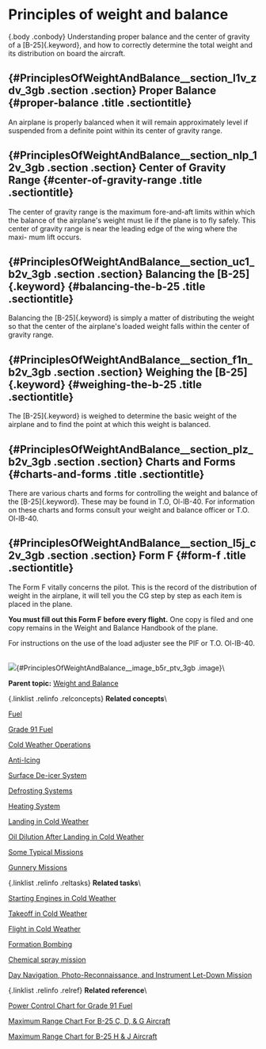 
Principles of weight and balance
================================

 {.body .conbody}
Understanding proper balance and the center of gravity of a
[B-25]{.keyword}, and how to correctly determine the total weight and
its distribution on board the aircraft.

 {#PrinciplesOfWeightAndBalance__section_l1v_zdv_3gb .section .section}
Proper Balance {#proper-balance .title .sectiontitle}
--------------

An airplane is properly balanced when it will remain approximately level
if suspended from a definite point within its center of gravity range.


 {#PrinciplesOfWeightAndBalance__section_nlp_12v_3gb .section .section}
Center of Gravity Range {#center-of-gravity-range .title .sectiontitle}
-----------------------

The center of gravity range is the maximum fore-and-aft limits within
which the balance of the airplane\'s weight must lie if the plane is to
fly safely. This center of gravity range is near the leading edge of the
wing where the maxi- mum lift occurs.


 {#PrinciplesOfWeightAndBalance__section_uc1_b2v_3gb .section .section}
Balancing the [B-25]{.keyword} {#balancing-the-b-25 .title .sectiontitle}
------------------------------

Balancing the [B-25]{.keyword} is simply a matter of distributing the
weight so that the center of the airplane\'s loaded weight falls within
the center of gravity range.


 {#PrinciplesOfWeightAndBalance__section_f1n_b2v_3gb .section .section}
Weighing the [B-25]{.keyword} {#weighing-the-b-25 .title .sectiontitle}
-----------------------------

The [B-25]{.keyword} is weighed to determine the basic weight of the
airplane and to find the point at which this weight is balanced.


 {#PrinciplesOfWeightAndBalance__section_plz_b2v_3gb .section .section}
Charts and Forms {#charts-and-forms .title .sectiontitle}
----------------

There are various charts and forms for controlling the weight and
balance of the [B-25]{.keyword}. These may be found in T.O, Ol-lB-40.
For information on these charts and forms consult your weight and
balance officer or T.O. Ol-lB-40.


 {#PrinciplesOfWeightAndBalance__section_l5j_c2v_3gb .section .section}
Form F {#form-f .title .sectiontitle}
------

The Form F vitally concerns the pilot. This is the record of the
distribution of weight in the airplane, it will tell you the CG step by
step as each item is placed in the plane.

**You must fill out this Form F before every flight.** One copy is filed
and one copy remains in the Weight and Balance Handbook of the plane.

For instructions on the use of the load adjuster see the PIF or T.O.
Ol-lB-40.

\
![](../images/weight_form_F.png){#PrinciplesOfWeightAndBalance__image_b5r_ptv_3gb
.image}\





**Parent topic:** [Weight and
Balance](../mdita/WeightAndBalance.md "The day when a pilot flew by guesswork is past. One by one the decisions that were made by intuition, hunches, and guesswork have been taken over by an orderly system based on knowledge and understanding. Invariably this has resulted in greater safety and operating efficiency.")



 {.linklist .relinfo .relconcepts}
**Related concepts**\

<div>

[Fuel](../mdita/fuel.md "Information on the fuel required for the B-25, and how to determine the maximum flight range for the aircraft under different conditions.")

</div>

<div>

[Grade 91
Fuel](../mdita/grade_91_fuel.md "With our entry into World War II, and our operations on fighting fronts the length and breadth of the world, it became apparent that we could not produce high-octane fuels quickly enough to meet the demand.")

</div>

<div>

[Cold Weather
Operations](../mdita/cold_weather_operations.md "Cold weather operations bring visions of long arctic nights, glaciers, Eskimos, and stories you have heard of the Far North.")

</div>

<div>

[Anti-Icing](../mdita/anti_icing.md "Emergency provision is made to prevent ice formation on the propellers, and on the bombsight window by an alcohol anti-icing system.")

</div>

<div>

[Surface De-icer
System](../mdita/surface_de_icer_system.md "The location and scenarios for using the de-icing systems on you B-25.")

</div>

<div>

[Defrosting
Systems](../mdita/defrosting_systems.md "Where the desfrosting systems are located across the B-25.")

</div>

<div>

[Heating
System](../mdita/heating_system.md "The airplane has two independent heating systems; one for heating the navigator's, pilot's, and bombardier's compartments, the other for heating the radio operator's compartment and the interior of the fuselage aft of it.")

</div>

<div>

[Landing in Cold
Weather](../mdita/landing_in_cold_weather.md "Practical tips on what to know when landing your B-25 in cold weather flying conditions.")

</div>

<div>

[Oil Dilution After Landing in Cold
Weather](../mdita/oil_dilution_after_landing_in_cold_weather.md "To obtain sufficient dilution of the oil to facilitate starting, allow the engine to cool either by idling or stopping after flight, before dilution begins.")

</div>

<div>

[Some Typical
Missions](../mdita/some_typical_missions.md "The types of practice missions you can expect when learning the B-25.")

</div>

<div>

[Gunnery
Missions](../mdita/gunnery_missions.md "In this and all ensuing gunnery missions when both ground and water targets are used, extreme care must be exercised to see that the field of fire is clear of other planes.")

</div>


 {.linklist .relinfo .reltasks}
**Related tasks**\

<div>

[Starting Engines in Cold
Weather](../mdita/starting_engines_in_cold_weather.md "A checklist to ensure that your engines will start and work properly in cold weather conditions.")

</div>

<div>

[Takeoff in Cold
Weather](../mdita/takeoff_in_cold_weather.md "Short checklist on what to look for when attempting to take off during cold weather conditions.")

</div>

<div>

[Flight in Cold
Weather](../mdita/flight_in_cold_weather.md "Your anti-icing and de-icing equipment is primarily intended as a means of getting you out of icing levels.")

</div>

<div>

[Formation
Bombing](../mdita/formation_bombing.md "This is a day, 6-ship formation bombing mission.")

</div>

<div>

[Chemical spray
mission](../mdita/ChemicalSprayMission.md "Background and expectations on the chemical spray missions.")

</div>

<div>

[Day Navigation, Photo-Reconnaissance, and Instrument Let-Down
Mission](../mdita/day_navigation_photo_reconnaissance_and_instrument_let_down_mission.md "How this mission works and what's expected of every crew member.")

</div>


 {.linklist .relinfo .relref}
**Related reference**\

<div>

[Power Control Chart for Grade 91
Fuel](../mdita/power_control_chart_for_grade_91_fuel.md "What you can expect when flying the B-25 using Grade 91 fuel.")

</div>

<div>

[Maximum Range Chart For B-25 C, D, & G
Aircraft](../mdita/maximum_range_chart_for_b_25_c_d_and_g_aircraft.md "Information on the maximum range for the C, D, and G models of the B-25.")

</div>

<div>

[Maximum Range Chart for B-25 H & J
Aircraft](../mdita/maximum_range_chart_for_b_25_h_and_j_aircraft.md "Information on the maximum range for the H and J models of the B-25.")

</div>


